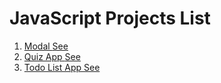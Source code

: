 # JavaScript Projects List

1. [Modal ](https://github.com/shaikat17/JavaScript-Projects/tree/main/Modal) [ See](https://shaikat17.github.io/JavaScript-Projects/Modal/index.html)
2. [Quiz App ](https://github.com/shaikat17/JavaScript-Projects/tree/main/Quiz%20App) [ See](https://shaikat17.github.io/JavaScript-Projects/Quiz%20App/index.html)
3. [Todo List App ](https://github.com/shaikat17/JavaScript-Projects/tree/main/Todo%20List%20App) [ See](https://shaikat17.github.io/JavaScript-Projects/Todo%20List%20App/index.html)
